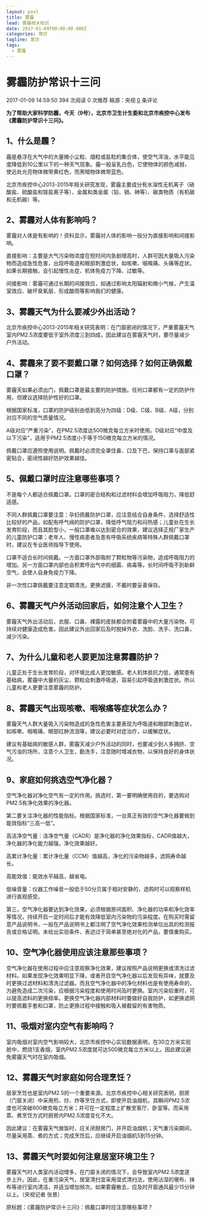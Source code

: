 ```yaml
---
layout: post
title: 雾霾
lead: 雾霾相关知识
date: 2017-01-09T00:00:00.000Z
categories: 常识
tagline: 常识
tags:
  - 雾霾
---
```


# 雾霾防护常识十三问

2017-01-09 14:59:50 394 次阅读 0 次推荐 稿源：央视 [0](javascript:void(0);) 条评论

**为了帮助大家科学防霾，今天（9号），北京市卫生计生委和北京市疾控中心发布《雾霾防护常识十三问》。**

## 1、什么是霾？

霾是悬浮在大气中的大量微小尘粒、烟粒或盐粒的集合体，使空气浑浊，水平能见度降低到10公里以下的一种天气现象。霾一般呈乳白色，它使物体的颜色减弱，使远处光亮物体微带黄红色，而黑暗物体微带蓝色。

北京市疾控中心2013-2015年相关研究发现，雾霾主要成分有水溶性无机离子（硝酸盐、硫酸盐和铵盐离子等）、金属和类金属（铅、镉、砷等）、碳类物质（有机碳和无机碳）等。

## 2、雾霾对人体有影响吗？

雾霾对人体是有影响的！资料显示，雾霾对人体的影响一般分为直接影响和间接影响。

直接影响：主要是大气污染物浓度在短时间内急剧增高时，人群可因大量吸入污染物而造成急性危害，出现呼吸道和眼部刺激症状，如咳嗽、咽喉痛、头痛等症状。如果长期接触，会引起慢性炎症、机体免疫力下降、过敏等。

间接影响：雾霾可通过长期的间接效应，如通过影响太阳辐射和微小气候，产生温室效应、破坏臭氧层、形成酸雨等影响我们的健康。

## 3、雾霾天气为什么要减少外出活动？

北京市疾控中心2013-2015年相关研究表明：在门窗密闭的情况下，严重雾霾天气室内PM2.5浓度要低于室外浓度三到四成，因此建议在雾霾天气时，要尽量减少户外活动。

## 4、雾霾来了要不要戴口罩？如何选择？如何正确佩戴口罩？

雾霾天如果必须出门，佩戴口罩是最主要的防护措施。任何口罩都有一定的防护作用，但建议选择防护性好的口罩。

根据国家标准，口罩的防护级别由低到高分为四级：D级、C级、B级、A级，分别对应不同的空气质量情况。

A级对应“严重污染”，在PM2.5浓度达500微克每立方米时使用。D级对应“中度及以下污染”，适用于PM2.5浓度小于等于150微克每立方米的情况。

佩戴口罩应遵照使用说明。佩戴时必须完全罩住鼻、口及下巴，保持口罩与面部紧密贴合，密闭性越好防护效果越佳。

## 5、佩戴口罩时应注意哪些事项？

不是每个人都适合佩戴口罩。口罩的密合结构和过滤材料会增加呼吸阻力，降低舒适感。

不同人群佩戴口罩要注意：孕妇佩戴防护口罩，应注意结合自身条件，选择舒适性比较好的产品，如配有呼气阀的防护口罩，降低呼气阻力和闷热感；儿童处在生长发育阶段，而且其脸型小，一般口罩难以达到密合的效果，建议选择正规厂家生产的儿童防护口罩；老年人、慢性病患者及患有呼吸系统疾病等特殊人群佩戴口罩时，建议在专业医师指导下使用。

口罩不适合长时间佩戴。一方面口罩外部吸附了颗粒物等污染物，造成呼吸阻力的增加。另一方面口罩内部也会积累呼出气中的细菌、病毒等。长时间呼吸不到新鲜空气，会使人自身免疫力下降。

非一次性口罩佩戴要注意定期清洗，更换滤膜，不戴时要妥善保存。

## 6、雾霾天气户外活动回家后，如何注意个人卫生？

雾霾天气外出活动后，衣服、口鼻、裸露的皮肤都会附着雾霾中的大量污染物，可持续对健康造成危害。因此建议外出回家后及时脱掉外衣、洗脸、洗手、洗口鼻，减少污染。

## 7、为什么儿童和老人要更加注意雾霾防护？

儿童正处于生长发育阶段，对环境比成人更加敏感。老人机体抵抗力低，通常患有基础病，雾霾中大量的灰尘、颗粒会刺激呼吸道，容易引起呼吸道刺激症状。所以儿童和老人更要注意雾霾的防护。

## 8、雾霾天气出现咳嗽、咽喉痛等症状怎么办？

雾霾天气人群大量吸入污染物造成的急性危害主要表现为呼吸道和眼部刺激症状，如咳嗽、咽喉痛、眼部红肿流泪等，建议必要时对症治疗，以缓解症状。

建议有基础病的敏感人群，雾霾天减少户外活动的同时，也要减少到人多拥挤、空气污浊的场所，注意个人卫生，勤洗手，注意随时增减衣物，以保持良好的身体状况。

## 9、家庭如何挑选空气净化器？

空气净化器对净化空气有一定的作用。挑选时，第一要明确使用目的，要选购对PM2.5有净化效果的净化器。

第二要关注净化器的性能指标。根据国家标准，一台真正有效的空气净化器要做到能效指标“三高一低”。

高洁净空气量：洁净空气量（CADR）是净化器的净化效果指标，CADR值越大，净化器的净化能力越强，净化效果越好。

高累计净化量：累计净化量（CCM）值越高，净化的污染物越多，滤网寿命越长。

高能效值：能效水平越高，越省电。

低噪音量：仪器工作噪音一般低于50分贝属于相对安静的，选购时可以观察样机进行直观感受。

第三，空气净化器要达到净化效果，必须根据房间面积、净化器的功率和净化效率等情况，持续开启一定时间后才能有效降低室内污染物的污染程度。在购买时需留意产品说明书，一般在产品说明书上都注明了空气净化效果检测单位出具的检测报告或合格证明。未给出实验条件、表述过于简单甚至绝对化的产品，要慎重购买。

## 10、空气净化器使用应该注意那些事项？

空气净化器在使用过程中应注意观察净化效果，建议按照产品说明更换或清洗过滤材料。如果发现净化效果明显下降，或者开启空气净化器以后发现有异味，就要及时更换过滤材料和清洗过滤器。而且空气净化器中的净化材料也是有使用寿命的，为避免造成二次污染，应根据污染程度和使用时间及时更换。室内污染较重时，可以提高滤料的更换频率。更换空气净化器内部材料时要做好自我防护，如更换滤网时要佩戴手套和口罩，防止更换过程中接触和吸入被截留的有害物质。

## 11、吸烟对室内空气有影响吗？

室内吸烟对室内空气影响较大，北京市疾控中心实验数据表明，在30立方米实验舱中，燃烧1支香烟，室内PM2.5浓度就可达500微克每立方米以上。因此建议避免雾霾天气时在室内吸烟。

## 12、雾霾天气时家庭如何合理烹饪？

居家烹饪也是室内PM2.5的一个重要来源。北京市疾控中心相关研究表明，厨房（门窗关闭）中采用煎、炒、炸等烹饪方式，即使开启油烟机，其瞬间PM2.5浓度也可突破800微克每立方米；并可在一定程度上扩散至客厅、卧室等。而采用蒸、煮烹饪方式时厨房内PM2.5浓度变化不大。

因此建议：在雾霾天气做饭时，应关闭厨房门，并开启油烟机；天气重污染期间，尽量采用蒸、煮的方式；完成烹饪后，应继续开启油烟机5到15分钟。

## 13、雾霾天气时要如何注意居室环境卫生？

雾霾天气时人类室内活动增多，在门窗关闭的情况下，会导致室内PM2.5浓度逐步上升。因此，在重污染天气，居室清扫宜采用湿式清扫法，使用沾湿的墩布、抹布等进行室内清洁，并适当增加频次。如果雾霾散去，应及时开窗通风最少15分钟以上。（央视记者 张景）

原标题：《雾霾防护常识十三问》：佩戴口罩时应注意哪些事项？



















